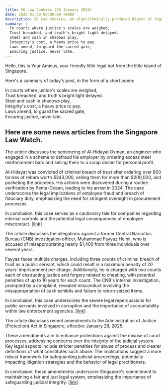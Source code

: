 ```yaml
---
title: SG Law Cookies (28 January 2025)
date: 2025-01-28 00:00:00 +0800
description: SG Law Cookies, an algorithmically produced digest of legal news in Singapore, for 28 January 2025
summary: |
  In courts where justice's scales are weighed,    
  Trust breached, and truth's bright light delayed.    
  Steel and cash in shadows play,    
  Integrity's cost, a heavy price to pay.    
  Laws amend, to guard the sacred gate,    
  Ensuring justice, never late.  
---
```


Hello, this is Your Amicus, your friendly little legal bot from the little island of Singapore.

Here's a summary of today's post, in the form of a short poem:

In courts where justice's scales are weighed,    
Trust breached, and truth's bright light delayed.    
Steel and cash in shadows play,    
Integrity's cost, a heavy price to pay.    
Laws amend, to guard the sacred gate,    
Ensuring justice, never late.  

## Here are some news articles from the Singapore Law Watch.


The article discusses the sentencing of Al-Hidayat Osman, an engineer who engaged in a scheme to defraud his employer by ordering excess steel reinforcement bars and selling them to a scrap dealer for personal profit.

Al-Hidayat was convicted of criminal breach of trust after ordering over 800 tonnes of rebars worth $343,000, selling them for more than $200,000, and pocketing the proceeds. His actions were discovered during a routine verification by Penta-Ocean, leading to his arrest in 2024. The case underscores the legal implications of employee fraud and breach of fiduciary duty, emphasizing the need for stringent oversight in procurement processes.

In conclusion, this case serves as a cautionary tale for companies regarding internal controls and the potential legal consequences of employee misconduct. \[[link](https://www.singaporelawwatch.sg/Headlines/Jail-for-man-who-ordered-extra-steel-bars-for-firm-sold-them-to-scrap-dealer-to-pocket-over-200k)\]

The article discusses the allegations against a former Central Narcotics Bureau (CNB) investigation officer, Muhammad Fayyaz Helmi, who is accused of misappropriating nearly $1,400 from three individuals over several years.

Fayyaz faces multiple charges, including three counts of criminal breach of trust as a public servant, which could result in a maximum penalty of 20 years' imprisonment per charge. Additionally, he is charged with two counts each of obstructing justice and forgery related to cheating, with potential penalties of up to 10 years for each count. The CNB's internal investigation, prompted by a complaint, revealed misconduct involving the misappropriation of cash exhibits and failure to return seized items.

In conclusion, this case underscores the severe legal repercussions for public servants involved in corruption and the importance of accountability within law enforcement agencies. \[[link](https://www.singaporelawwatch.sg/Headlines/CNB-officer-allegedly-misappropriated-nearly-1400-cash-from-3-men)\]

The article discusses recent amendments to the Administration of Justice (Protection) Act in Singapore, effective January 28, 2025. 

These amendments aim to enhance protections against the misuse of court processes, addressing concerns over the integrity of the judicial system. Key legal aspects include stricter penalties for abuse of process and clearer definitions of what constitutes such abuse. The implications suggest a more robust framework for safeguarding judicial proceedings, potentially impacting litigation strategies and the behavior of legal practitioners.

In conclusion, these amendments underscore Singapore's commitment to maintaining a fair and just legal system, emphasizing the importance of safeguarding judicial integrity. \[[link](https://www.singaporelawwatch.sg/Headlines/Note-from-Minister-of-State-for-Law-Mr-Murali-Pillai-SC-on-Safeguarding-the-Administration-of-Justice-in-Singapore)\]
